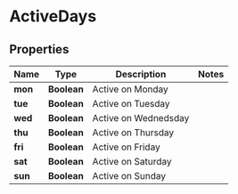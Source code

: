 

# ActiveDays

## Properties

Name | Type | Description | Notes
------------ | ------------- | ------------- | -------------
**mon** | **Boolean** | Active on Monday | 
**tue** | **Boolean** | Active on Tuesday | 
**wed** | **Boolean** | Active on Wednedsday | 
**thu** | **Boolean** | Active on Thursday | 
**fri** | **Boolean** | Active on Friday | 
**sat** | **Boolean** | Active on Saturday | 
**sun** | **Boolean** | Active on Sunday | 




